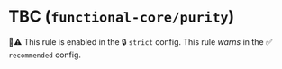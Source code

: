 # TBC (`functional-core/purity`)

💼⚠️ This rule is enabled in the 🔒 `strict` config. This rule _warns_ in the ✅ `recommended` config.

<!-- end auto-generated rule header -->
